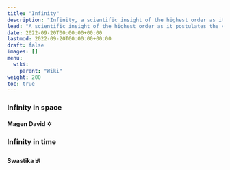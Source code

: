 ```yaml
---
title: "Infinity"
description: "Infinity, a scientific insight of the highest order as it postulates the very perpetual extent of time as well of space. There is no center as there is no beginning nor end. Two ancient symbols known throughout the world and ages testify of this wisdom of old given to us by the Elohim, namely the Swastika representing the cyclical nature of time and timelessness, and Magen David representing in turn that what is above is below, meaning the way space expands to greater macrosopic levels is the same as the way the space within the microscopic levels folds down to."
lead: "A scientific insight of the highest order as it postulates the very perpetual extent of time as well of space. There is no center as there is no beginning nor end. Two ancient symbols known throughout the world and ages testify of this wisdom of old given to us by the Elohim, namely the Swastika representing the cyclical nature of time and timelessness, and Magen David representing in turn that what is above is below, meaning the way space expands to greater macrosopic levels is the same as the way the space within the microscopic levels folds down to."
date: 2022-09-20T00:00:00+00:00
lastmod: 2022-09-20T00:00:00+00:00
draft: false
images: []
menu:
  wiki:
    parent: "Wiki"
weight: 200
toc: true
---
```


### Infinity in space

#### Magen David ✡

### Infinity in time

#### Swastika ࿕

